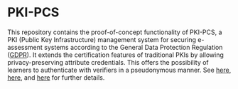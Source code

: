 # PKI-PCS


This repository contains the proof-of-concept functionality of PKI-PCS, a PKI (Public Key Infrastructure) management system for 
securing e-assessment systems according to the General Data Protection Regulation ([GDPR](https://en.wikipedia.org/wiki/General_Data_Protection_Regulation)). It extends the certification features of traditional PKIs by allowing privacy-preserving attribute credentials. This offers the possibility of learners to authenticate with verifiers in a pseudonymous manner. See [here](https://doi.org/10.1007/978-3-319-70290-2_5), [here](https://doi.org/10.1007/978-3-319-67816-0_14), and [here](http://www-public.tem-tsp.eu/~garcia_a/web/papers/preprint-iv2017.pdf) for further details.

